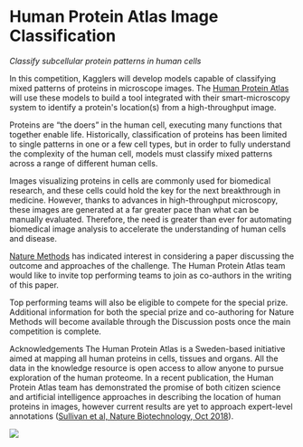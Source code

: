 # Human Protein Atlas Image Classification
*Classify subcellular protein patterns in human cells*

In this competition, Kagglers will develop models capable of classifying mixed patterns of proteins in microscope images. The [Human Protein Atlas](https://www.proteinatlas.org/) will use these models to build a tool integrated with their smart-microscopy system to identify a protein's location(s) from a high-throughput image.

Proteins are “the doers” in the human cell, executing many functions that together enable life. Historically, classification of proteins has been limited to single patterns in one or a few cell types, but in order to fully understand the complexity of the human cell, models must classify mixed patterns across a range of different human cells.

Images visualizing proteins in cells are commonly used for biomedical research, and these cells could hold the key for the next breakthrough in medicine. However, thanks to advances in high-throughput microscopy, these images are generated at a far greater pace than what can be manually evaluated. Therefore, the need is greater than ever for automating biomedical image analysis to accelerate the understanding of human cells and disease.

 

[Nature Methods](https://www.nature.com/nmeth) has indicated interest in considering a paper discussing the outcome and approaches of the challenge. The Human Protein Atlas team would like to invite top performing teams to join as co-authors in the writing of this paper.

Top performing teams will also be eligible to compete for the special prize. Additional information for both the special prize and co-authoring for Nature Methods will become available through the Discussion posts once the main competition is complete.

 

Acknowledgements
The Human Protein Atlas is a Sweden-based initiative aimed at mapping all human proteins in cells, tissues and organs. All the data in the knowledge resource is open access to allow anyone to pursue exploration of the human proteome. In a recent publication, the Human Protein Atlas team has demonstrated the promise of both citizen science and artificial intelligence approaches in describing the location of human proteins in images, however current results are yet to approach expert-level annotations ([Sullivan et al, Nature Biotechnology, Oct 2018](https://www.nature.com/articles/nbt.4225)).

![](https://github.com/MinuteswithMetrics/Human-Protein-Atlas-Image-Classification/blob/master/__results___63_0.png)
